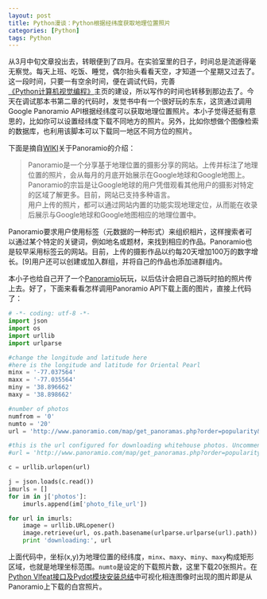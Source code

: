 ```yaml
---
layout: post
title: Python漫谈：Python根据经纬度获取地理位置照片
categories: [Python]
tags: Python
---
```


从3月中旬文章投出去，转眼便到了四月。在实验室里的日子，时间总是流逝得毫无察觉。每天上班、吃饭、睡觉，偶尔抬头看看天空，才知道一个星期又过去了。这一段时间，只要一有空余时间，便在调试代码，完善[《Python计算机视觉编程》](http://yuanyong.org/pcvwithpython/)主页的建设，所以写作的时间也转移到那边去了。今天在调试那本书第二章的代码时，发觉书中有一个很好玩的东东，这货通过调用Google Panoramio API根据经纬度可以获取地理位置照片。本小子觉得还挺有意思的，比如你可以设置经纬度下载不同地方的照片。另外，比如你想做个图像检索的数据库，也利用该脚本可以下载同一地区不同方位的照片。

下面是摘自[WIKI](http://zh.wikipedia.org/wiki/Panoramio)关于Panoramio的介绍：

> Panoramio是一个分享基于地理位置的摄影分享的网站。上传并标注了地理位置的照片，会从每月的月底开始展示在Google地球和Google地图上。Panoramio的宗旨是让Google地球的用户凭借观看其他用户的摄影对特定的区域了解更多。目前，网站已支持多种语言。  
用户上传的照片，都可以通过网站内置的功能实现地理定位，从而能在收录后展示与Google地球和Google地图相应的地理位置中。  

Panoramio要求用户使用标签（元数据的一种形式）来组织相片，这样搜索者可以通过某个特定的关键词，例如地名或题材，来找到相应的作品。Panoramio也是较早采用标签云的网站。目前，上传的摄影作品以约每20天增加100万的数字增长。[9]用户还可以创建或加入群组，并将自己的作品也添加进群组内。

本小子也给自己开了一个[Panoramio](https://ssl.panoramio.com/user/8239013)玩玩，以后估计会把自己游玩时拍的照片传上去。好了，下面来看看怎样调用Panoramio API下载上面的图片，直接上代码了：

```python
# -*- coding: utf-8 -*-
import json
import os
import urllib
import urlparse

#change the longitude and latitude here
#here is the longitude and latitude for Oriental Pearl
minx = '-77.037564'
maxx = '-77.035564'
miny = '38.896662'
maxy = '38.898662'

#number of photos
numfrom = '0'
numto = '20'
url = 'http://www.panoramio.com/map/get_panoramas.php?order=popularity&set=public&from=' + numfrom + '&to=' + numto + '&minx=' + minx + '&miny=' + miny + '&maxx=' + maxx + '&maxy=' + maxy + '&size=medium'

#this is the url configured for downloading whitehouse photos. Uncomment this, run and see.
#url = 'http://www.panoramio.com/map/get_panoramas.php?order=popularity&set=public&from=0&to=20&minx=-77.037564&miny=38.896662&maxx=-77.035564&maxy=38.898662&size=medium'

c = urllib.urlopen(url)

j = json.loads(c.read())
imurls = []
for im in j['photos']:
    imurls.append(im['photo_file_url'])

for url in imurls:
    image = urllib.URLopener()
    image.retrieve(url, os.path.basename(urlparse.urlparse(url).path))
    print 'downloading:', url
```

上面代码中，坐标(x,y)为地理位置的经纬度，`minx`、`maxy`、`miny`、`maxy`构成矩形区域，也就是地理坐标范围。`numto`是设定的下载照片数，这里下载20张照片。在[Python Vlfeat接口及Pydot模块安装总结](http://yuanyong.org/blog/pyhton-vlfeat-pydot-tips.html)中可视化相连图像时出现的图片即是从Panoramio上下载的白宫照片。